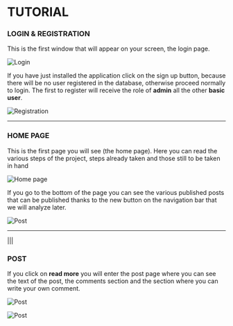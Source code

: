# TUTORIAL

### LOGIN & REGISTRATION
This is the first window that will appear on your screen, the login page.

![Login](https://github.com/Elia01/MicroBlog/blob/master/images/Login.PNG)

If you have just installed the application click on the sign up button, because there will be no user registered in the database, otherwise proceed normally to login.
The first to register will receive the role of **admin** all the other **basic user**.


![Registration](https://github.com/Elia01/MicroBlog/blob/master/images/Register.PNG)

---
### HOME PAGE

This is the first page you will see (the home page).
Here you can read the various steps of the project, steps already taken and those still to be taken in hand

![Home page](https://github.com/Elia01/MicroBlog/blob/master/images/home.PNG)

If you go to the bottom of the page you can see the various published posts that can be published thanks to the new button on the navigation bar that we will analyze later.

![Post](https://github.com/Elia01/MicroBlog/blob/master/images/post.PNG)

---
|||
### POST

If you click on **read more** you will enter the post page where you can see the text of the post, the comments section and the section where you can write your own comment.


![Post](https://github.com/Elia01/MicroBlog/blob/master/images/post1.PNG)

![Post](https://github.com/Elia01/MicroBlog/blob/master/images/post2.PNG)

